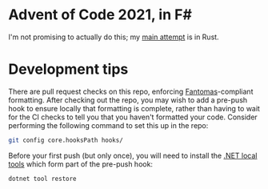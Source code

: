 # Advent of Code 2021, in F#

I'm not promising to actually do this; my [main attempt](https://github.com/Smaug123/advent-of-code-2021) is in Rust.

# Development tips

There are pull request checks on this repo, enforcing [Fantomas](https://github.com/fsprojects/fantomas/)-compliant formatting.
After checking out the repo, you may wish to add a pre-push hook to ensure locally that formatting is complete, rather than having to wait for the CI checks to tell you that you haven't formatted your code.
Consider performing the following command to set this up in the repo:
```bash
git config core.hooksPath hooks/
```
Before your first push (but only once), you will need to install the [.NET local tools](https://docs.microsoft.com/en-us/dotnet/core/tools/local-tools-how-to-use) which form part of the pre-push hook:
```bash
dotnet tool restore
```
